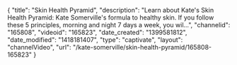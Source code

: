 {
    "title": "Skin Health Pyramid",
    "description": "Learn about Kate's Skin Health Pyramid: Kate Somerville's formula to healthy skin. If you follow these 5 principles, morning and night 7 days a week, you wil...",
    "channelid": "165808",
    "videoid": "165823",
    "date_created": "1399581812",
    "date_modified": "1418181407",
    "type": "captivate",
    "layout": "channelVideo",
    "url": "\/kate-somerville\/skin-health-pyramid\/165808-165823"
}